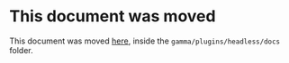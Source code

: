 # This document was moved
This document was moved [here](https://github.com/csuvi98/gamma/blob/dev/plugins/headless/docs/headless-gamma-eclipse.md), inside the `gamma/plugins/headless/docs` folder.
